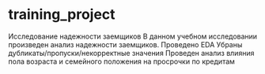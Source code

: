 # training_project
Исследование надежности заемщиков
В данном учебном исследовании произведен анализ надежности заемщиков.
Проведено EDA
Убраны дубликаты/пропуски/некорректные значения
Проведен анализ влияния пола возраста и семейного положения на просрочки по кредитам
